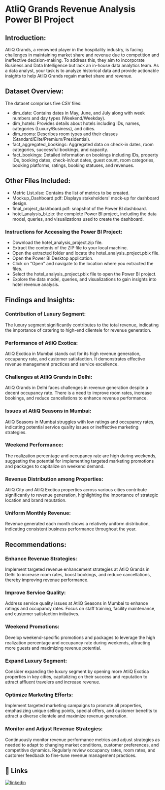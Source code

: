 # AtliQ Grands Revenue Analysis Power BI Project
## Introduction:
AtliQ Grands, a renowned player in the hospitality industry, is facing challenges in maintaining market share and revenue due to competition and ineffective decision-making. To address this, they aim to incorporate Business and Data Intelligence but lack an in-house data analytics team. As a data analyst, your task is to analyze historical data and provide actionable insights to help AtliQ Grands regain market share and revenue.

## Dataset Overview:
The dataset comprises five CSV files:

* dim_date: Contains dates in May, June, and July along with week numbers and day types (Weekend/Weekday).
* dim_hotels: Provides details about hotels including IDs, names, categories (Luxury/Business), and cities.
* dim_rooms: Describes room types and their classes (Standard/Elite/Premium/Presidential).
* fact_aggregated_bookings: Aggregated data on check-in dates, room categories, successful bookings, and capacity.
* fact_bookings: Detailed information on bookings including IDs, property IDs, booking dates, check-in/out dates, guest count, room categories, booking platforms, ratings, booking statuses, and revenues.

## Other Files Included:
* Metric List.xlsx: Contains the list of metrics to be created.
* Mockup_Dashboard.pdf: Displays stakeholders' mock-up for dashboard design.
* final_project_dashboard.pdf: snapshot of the Power BI dashboard.
* hotel_analysis_bi.zip: the complete Power BI project, including the data model, queries, and visualizations used to create the dashboard.
### Instructions for Accessing the Power BI Project:
- Download the hotel_analysis_project.zip file.
- Extract the contents of the ZIP file to your local machine.
- Open the extracted folder and locate the hotel_analysis_project.pbix file.
- Open the Power BI Desktop application.
- Click on "Open" and navigate to the location where you extracted the files.
- Select the hotel_analysis_project.pbix file to open the Power BI project.
- Explore the data model, queries, and visualizations to gain insights into hotel revenue analysis.

## Findings and Insights:

### Contribution of Luxury Segment:
The luxury segment significantly contributes to the total revenue, indicating the importance of catering to high-end clientele for revenue generation.

### Performance of AtliQ Exotica:
AtliQ Exotica in Mumbai stands out for its high revenue generation, occupancy rate, and customer satisfaction. It demonstrates effective revenue management practices and service excellence.

### Challenges at AtliQ Grands in Delhi:
AtliQ Grands in Delhi faces challenges in revenue generation despite a decent occupancy rate. There is a need to improve room rates, increase bookings, and reduce cancellations to enhance revenue performance.

### Issues at AtliQ Seasons in Mumbai:
AtliQ Seasons in Mumbai struggles with low ratings and occupancy rates, indicating potential service quality issues or ineffective marketing strategies.

### Weekend Performance:
The realization percentage and occupancy rate are high during weekends, suggesting the potential for implementing targeted marketing promotions and packages to capitalize on weekend demand.

### Revenue Distribution among Properties:
AtliQ City and AtliQ Exotica properties across various cities contribute significantly to revenue generation, highlighting the importance of strategic location and brand reputation.

### Uniform Monthly Revenue:
Revenue generated each month shows a relatively uniform distribution, indicating consistent business performance throughout the year.

## Recommendations:

### Enhance Revenue Strategies:
Implement targeted revenue enhancement strategies at AtliQ Grands in Delhi to increase room rates, boost bookings, and reduce cancellations, thereby improving revenue performance.

### Improve Service Quality:
Address service quality issues at AtliQ Seasons in Mumbai to enhance ratings and occupancy rates. Focus on staff training, facility maintenance, and customer satisfaction initiatives.

### Weekend Promotions:
Develop weekend-specific promotions and packages to leverage the high realization percentage and occupancy rate during weekends, attracting more guests and maximizing revenue potential.

### Expand Luxury Segment:
Consider expanding the luxury segment by opening more AtliQ Exotica properties in key cities, capitalizing on their success and reputation to attract affluent travelers and increase revenue.

### Optimize Marketing Efforts:
Implement targeted marketing campaigns to promote all properties, emphasizing unique selling points, special offers, and customer benefits to attract a diverse clientele and maximize revenue generation.

### Monitor and Adjust Revenue Strategies:
Continuously monitor revenue performance metrics and adjust strategies as needed to adapt to changing market conditions, customer preferences, and competitive dynamics. Regularly review occupancy rates, room rates, and customer feedback to fine-tune revenue management practices.

## 🔗 Links
[![linkedin](https://img.shields.io/badge/linkedin-0A66C2?style=for-the-badge&logo=linkedin&logoColor=white)](https://www.linkedin.com/in/fathima-thanseeha)
